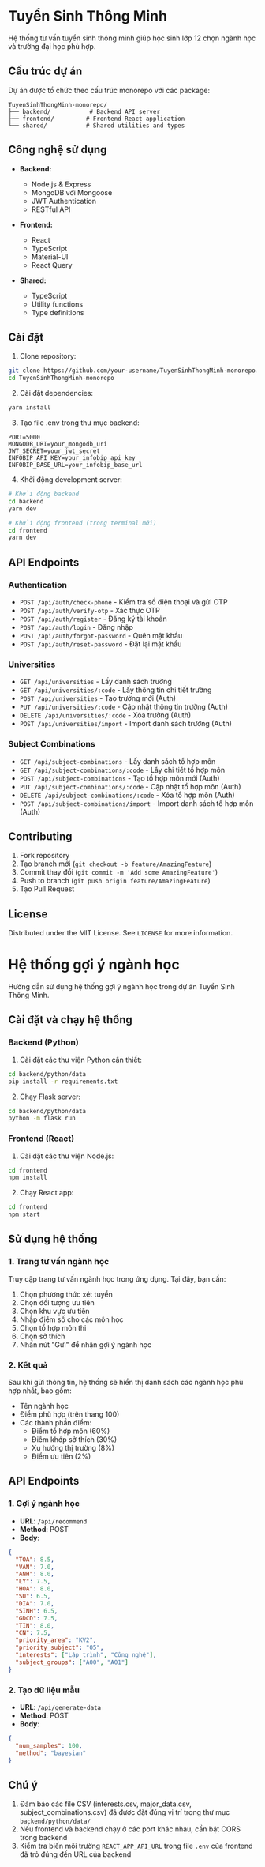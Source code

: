 # Tuyển Sinh Thông Minh

Hệ thống tư vấn tuyển sinh thông minh giúp học sinh lớp 12 chọn ngành học và trường đại học phù hợp.

## Cấu trúc dự án

Dự án được tổ chức theo cấu trúc monorepo với các package:

```
TuyenSinhThongMinh-monorepo/
├── backend/           # Backend API server
├── frontend/         # Frontend React application
└── shared/           # Shared utilities and types
```

## Công nghệ sử dụng

- **Backend:**
  - Node.js & Express
  - MongoDB với Mongoose
  - JWT Authentication
  - RESTful API

- **Frontend:**
  - React
  - TypeScript
  - Material-UI
  - React Query

- **Shared:**
  - TypeScript
  - Utility functions
  - Type definitions

## Cài đặt

1. Clone repository:
```bash
git clone https://github.com/your-username/TuyenSinhThongMinh-monorepo.git
cd TuyenSinhThongMinh-monorepo
```

2. Cài đặt dependencies:
```bash
yarn install
```

3. Tạo file .env trong thư mục backend:
```
PORT=5000
MONGODB_URI=your_mongodb_uri
JWT_SECRET=your_jwt_secret
INFOBIP_API_KEY=your_infobip_api_key
INFOBIP_BASE_URL=your_infobip_base_url
```

4. Khởi động development server:
```bash
# Khởi động backend
cd backend
yarn dev

# Khởi động frontend (trong terminal mới)
cd frontend
yarn dev
```

## API Endpoints

### Authentication
- `POST /api/auth/check-phone` - Kiểm tra số điện thoại và gửi OTP
- `POST /api/auth/verify-otp` - Xác thực OTP
- `POST /api/auth/register` - Đăng ký tài khoản
- `POST /api/auth/login` - Đăng nhập
- `POST /api/auth/forgot-password` - Quên mật khẩu
- `POST /api/auth/reset-password` - Đặt lại mật khẩu

### Universities
- `GET /api/universities` - Lấy danh sách trường
- `GET /api/universities/:code` - Lấy thông tin chi tiết trường
- `POST /api/universities` - Tạo trường mới (Auth)
- `PUT /api/universities/:code` - Cập nhật thông tin trường (Auth)
- `DELETE /api/universities/:code` - Xóa trường (Auth)
- `POST /api/universities/import` - Import danh sách trường (Auth)

### Subject Combinations
- `GET /api/subject-combinations` - Lấy danh sách tổ hợp môn
- `GET /api/subject-combinations/:code` - Lấy chi tiết tổ hợp môn
- `POST /api/subject-combinations` - Tạo tổ hợp môn mới (Auth)
- `PUT /api/subject-combinations/:code` - Cập nhật tổ hợp môn (Auth)
- `DELETE /api/subject-combinations/:code` - Xóa tổ hợp môn (Auth)
- `POST /api/subject-combinations/import` - Import danh sách tổ hợp môn (Auth)

## Contributing

1. Fork repository
2. Tạo branch mới (`git checkout -b feature/AmazingFeature`)
3. Commit thay đổi (`git commit -m 'Add some AmazingFeature'`)
4. Push to branch (`git push origin feature/AmazingFeature`)
5. Tạo Pull Request

## License

Distributed under the MIT License. See `LICENSE` for more information.

# Hệ thống gợi ý ngành học

Hướng dẫn sử dụng hệ thống gợi ý ngành học trong dự án Tuyển Sinh Thông Minh.

## Cài đặt và chạy hệ thống

### Backend (Python)

1. Cài đặt các thư viện Python cần thiết:
```bash
cd backend/python/data
pip install -r requirements.txt
```

2. Chạy Flask server:
```bash
cd backend/python/data
python -m flask run
```

### Frontend (React)

1. Cài đặt các thư viện Node.js:
```bash
cd frontend
npm install
```

2. Chạy React app:
```bash
cd frontend
npm start
```

## Sử dụng hệ thống

### 1. Trang tư vấn ngành học

Truy cập trang tư vấn ngành học trong ứng dụng. Tại đây, bạn cần:

1. Chọn phương thức xét tuyển
2. Chọn đối tượng ưu tiên
3. Chọn khu vực ưu tiên
4. Nhập điểm số cho các môn học
5. Chọn tổ hợp môn thi
6. Chọn sở thích
7. Nhấn nút "Gửi" để nhận gợi ý ngành học

### 2. Kết quả

Sau khi gửi thông tin, hệ thống sẽ hiển thị danh sách các ngành học phù hợp nhất, bao gồm:

- Tên ngành học
- Điểm phù hợp (trên thang 100)
- Các thành phần điểm:
  - Điểm tổ hợp môn (60%)
  - Điểm khớp sở thích (30%) 
  - Xu hướng thị trường (8%)
  - Điểm ưu tiên (2%)

## API Endpoints

### 1. Gợi ý ngành học
- **URL**: `/api/recommend`
- **Method**: POST
- **Body**:
```json
{
  "TOA": 8.5,
  "VAN": 7.0,
  "ANH": 8.0,
  "LY": 7.5,
  "HOA": 8.0,
  "SU": 6.5,
  "DIA": 7.0,
  "SINH": 6.5,
  "GDCD": 7.5,
  "TIN": 8.0,
  "CN": 7.5,
  "priority_area": "KV2",
  "priority_subject": "05",
  "interests": ["Lập trình", "Công nghệ"],
  "subject_groups": ["A00", "A01"]
}
```

### 2. Tạo dữ liệu mẫu
- **URL**: `/api/generate-data`
- **Method**: POST
- **Body**:
```json
{
  "num_samples": 100,
  "method": "bayesian"
}
```

## Chú ý

1. Đảm bảo các file CSV (interests.csv, major_data.csv, subject_combinations.csv) đã được đặt đúng vị trí trong thư mục `backend/python/data/`
2. Nếu frontend và backend chạy ở các port khác nhau, cần bật CORS trong backend
3. Kiểm tra biến môi trường `REACT_APP_API_URL` trong file `.env` của frontend đã trỏ đúng đến URL của backend